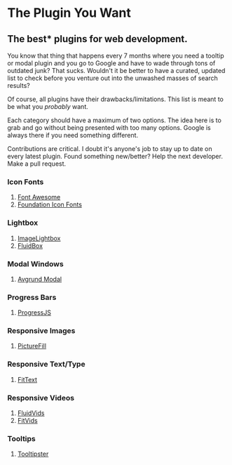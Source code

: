 # The Plugin You Want
## The best* plugins for web development.

You know that thing that happens every 7 months where you need a tooltip or
modal plugin and you go to Google and have to wade through tons of outdated
junk? That sucks. Wouldn't it be better to have a curated, updated list to
check before you venture out into the unwashed masses of search results?

Of course, all plugins have their drawbacks/limitations. This list is
meant to be what you *probably* want.

Each category should have a maximum of two options. The idea here is to
grab and go without being presented with too many options. Google is always
there if you need something different.

Contributions are critical. I doubt it's anyone's job to stay up to date on
every latest plugin. Found something new/better? Help the next developer.
Make a pull request.

### Icon Fonts
1. [Font Awesome](http://fortawesome.github.io/Font-Awesome)
2. [Foundation Icon Fonts](http://zurb.com/playground/foundation-icon-fonts-3) 

### Lightbox

1. [ImageLightbox](http://osvaldas.info/image-lightbox-responsive-touch-friendly)
2. [FluidBox](http://codepen.io/terrymun/full/JKHwp)

### Modal Windows

1. [Avgrund Modal](http://labs.voronianski.com/jquery.avgrund.js/)

### Progress Bars

1. [ProgressJS](http://usablica.github.io/progress.js/)

### Responsive Images

1. [PictureFill](https://github.com/scottjehl/picturefill)

### Responsive Text/Type

1. [FitText](http://fittextjs.com/)

### Responsive Videos

1. [FluidVids](http://toddmotto.com/fluid-and-responsive-youtube-and-vimeo-videos-with-fluidvids-js/)
2. [FitVids](http://fitvidsjs.com/)

### Tooltips

1. [Tooltipster](http://iamceege.github.io/tooltipster/)
